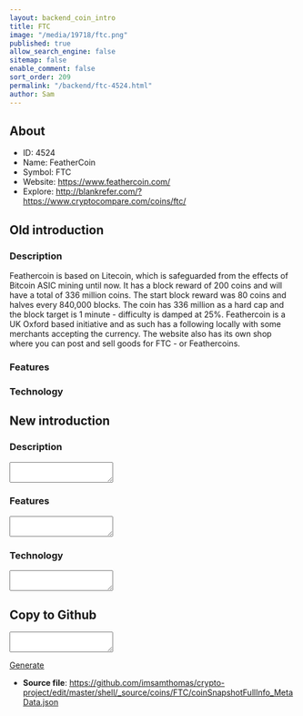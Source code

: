 ```yaml
---
layout: backend_coin_intro
title: FTC
image: "/media/19718/ftc.png"
published: true
allow_search_engine: false
sitemap: false
enable_comment: false
sort_order: 209
permalink: "/backend/ftc-4524.html"
author: Sam
---
```


## About

- ID: 4524
- Name: FeatherCoin
- Symbol: FTC
- Website: https://www.feathercoin.com/
- Explore: http://blankrefer.com/?https://www.cryptocompare.com/coins/ftc/


## Old introduction

### Description

<p>Feathercoin is based on Litecoin, which is safeguarded from the effects of Bitcoin ASIC mining until now. It has a block reward of 200 coins and will have a total of 336 million coins. The start block reward was 80 coins and halves every 840,000 blocks. The coin has 336 million as a hard cap and the block target is 1 minute - difficulty is damped at 25%. Feathercoin is a UK Oxford based initiative and as such has a following locally with some merchants accepting the currency. The website also has its own shop where you can post and sell goods for FTC - or Feathercoins.</p>

### Features


### Technology




## New introduction


### Description
<textarea id="meta_description" name="description"></textarea>

### Features
<textarea id="meta_features" name="features"></textarea>

### Technology
<textarea id="meta_technology" name="technology"></textarea>


## Copy to Github

<textarea id="coinsnapshotfullinfo_metadata"></textarea>

<a href="#gen" onclick="generateMetaDatJson()">Generate</a>

- **Source file**: <a href="https://github.com/imsamthomas/crypto-project/edit/master/shell/_source/coins/FTC/coinSnapshotFullInfo_MetaData.json">https://github.com/imsamthomas/crypto-project/edit/master/shell/_source/coins/FTC/coinSnapshotFullInfo_MetaData.json</a>

